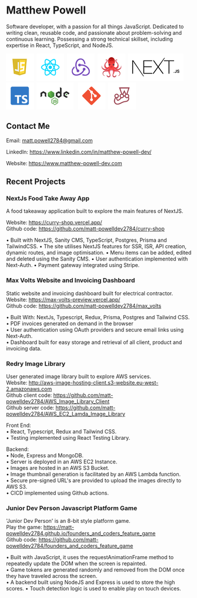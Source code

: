 # Matthew Powell

Software developer, with a passion for all things JavaScript. Dedicated to writing clean, reusable code, 
and passionate about problem-solving and continuous learning. Possessing a strong technical skillset, including 
expertise in React, TypeScript, and NodeJS.

<img
src="./js_icon.png"/>&nbsp;&nbsp;<img src="./react_icon.png"/>&nbsp;&nbsp;<img
src="./redux_icon.png"/>&nbsp;&nbsp;<img
src="./rtl_icon.png"/>&nbsp;&nbsp;<img src="./next-icon.png"/>&nbsp;&nbsp;<img
src="./typescript_icon.png"/>&nbsp;&nbsp;<img src="./nodejs_icon.png"/>&nbsp;&nbsp;
<img src="./git_icon.png"/>&nbsp;&nbsp;<img
src="./jest_icon.png"/>&nbsp;&nbsp;

## Contact Me

Email: <a href="mailto:matt.powell2784@gmail.com" target="_blank">matt.powell2784@gmail.com </a>

LinkedIn:
<a href="https://www.linkedin.com/in/matthew-powell-dev/" target="_blank">https://www.linkedin.com/in/matthew-powell-dev/</a>

Website:
<a href="https://www.matthew-powell-dev.com" target="_blank">https://www.matthew-powell-dev.com</a>

## Recent Projects

### NextJs Food Take Away App

A food takeaway application built to explore the main features of NextJS.   

Website: <a href="https://curry-shop.vercel.app/" target="_blank">https://curry-shop.vercel.app/</a>  
Github code: https://github.com/matt-powelldev2784/curry-shop


• Built with NextJS, Sanity CMS, TypeScript, Postgres, Prisma and TailwindCSS. 
• The site utilises NextJS features for SSR, ISR, API creation, dynamic routes, and image optimisation. 
• Menu items can be added, edited and deleted using the Sanity CMS. 
• User authentication implemented with Next-Auth.
• Payment gateway integrated using Stripe.

### Max Volts Website and Invoicing Dashboard

Static website and invoicing dashboard built for electrical contractor.  
Website: <a href="https://max-volts-preview.vercel.app/" target="_blank">https://max-volts-preview.vercel.app/</a>  
Github code: https://github.com/matt-powelldev2784/max_volts

• Built With: NextJs, Typescript, Redux, Prisma, Postgres and Tailwind CSS.   
• PDF invoices generated on demand in the browser  
• User authentication using OAuth providers and secure email links using Next-Auth.  
• Dashboard built for easy storage and retrieval of all client, product and invoicing data.


### Redry Image Library
User generated image library built to explore AWS services.  
Website: <a href="http://aws-image-hosting-client.s3-website.eu-west-2.amazonaws.com" target="_blank">http://aws-image-hosting-client.s3-website.eu-west-2.amazonaws.com  </a>  
Github client code:
https://github.com/matt-powelldev2784/AWS_Image_Library_Client    
Github server code:
https://github.com/matt-powelldev2784/AWS_EC2_Lamda_Image_Library  

Front End:  
• React, Typescript, Redux and Tailwind CSS.  
• Testing implemented using React Testing Library.

Backend:  
• Node, Express and MongoDB.  
• Server is deployed in an AWS EC2 Instance.  
• Images are hosted in an AWS S3 Bucket.  
• Image thumbnail generation is facilitated by an AWS Lambda function.  
• Secure pre-signed URL's are provided to upload the images directly to AWS S3.  
• CICD implemented using Github actions.

### Junior Dev Person Javascript Platform Game

'Junior Dev Person' is an 8-bit style platform game.  
Play the game: https://matt-powelldev2784.github.io/founders_and_coders_feature_game   
Github code: https://github.com/matt-powelldev2784/founders_and_coders_feature_game

• Built with JavaScript, it uses the requestAnimationFrame method to repeatedly update the DOM when the screen is repainted.   
• Game tokens are generated randomly and removed from the DOM once they have traveled across the screen.   
• A backend built using NodeJS and Express is used to store the high scores. 
• Touch detection logic is used to enable play on touch devices.  